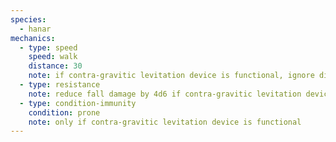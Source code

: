 ```yaml
---
species:
  - hanar
mechanics:
  - type: speed
    speed: walk
    distance: 30
    note: if contra-gravitic levitation device is functional, ignore difficult terrain. If not functional, walking speed becomes 0.
  - type: resistance
    note: reduce fall damage by 4d6 if contra-gravitic levitation device is functional
  - type: condition-immunity
    condition: prone
    note: only if contra-gravitic levitation device is functional
---
```

